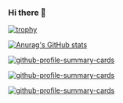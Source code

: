 ### Hi there 👋

[![trophy](https://github-profile-trophy.vercel.app/?username=msgyu&theme=onedark)](https://github.com/ryo-ma/github-profile-trophy)

[![Anurag's GitHub stats](https://github-readme-stats.vercel.app/api?username=msgyu)](https://github.com/anuraghazra/github-readme-stats)

<!-- Profile details card グラフ -->
[![github-profile-summary-cards](http://github-profile-summary-cards.vercel.app/api/cards/profile-details?username=msgyu&theme=2077)](https://github.com/vn7n24fzkq/github-profile-summary-cards)

<!-- Top languages used in repository card -->
[![github-profile-summary-cards](http://github-profile-summary-cards.vercel.app/api/cards/repos-per-language?username=msgyu&theme=2077)](https://github.com/vn7n24fzkq/github-profile-summary-cards)

<!-- Top languages in commits card -->
[![github-profile-summary-cards](http://github-profile-summary-cards.vercel.app/api/cards/most-commit-language?username=msgyu&theme=2077)](https://github.com/vn7n24fzkq/github-profile-summary-cards)



<!--
**msgyu/msgyu** is a ✨ _special_ ✨ repository because its `README.md` (this file) appears on your GitHub profile.

Here are some ideas to get you started:

- 🔭 I’m currently working on ...
- 🌱 I’m currently learning ...
- 👯 I’m looking to collaborate on ...
- 🤔 I’m looking for help with ...
- 💬 Ask me about ...
- 📫 How to reach me: ...
- 😄 Pronouns: ...
- ⚡ Fun fact: ...
-->
